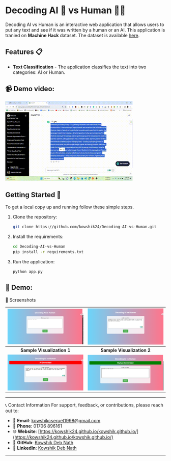 # Decoding AI 🤖 vs Human 🙎‍♂️
Decoding AI vs Human is an interactive web application that allows users to put any text and see if it was written by a human or an AI. This application is tranied on **Machine Hack** dataset. The dataset is available [here](https://machinehack.com/hackathons/llm_hackathon_decoding_discourse_ai_vs_human/overview).

## Features 📋
- **Text Classification** - The application classifies the text into two categories: AI or Human.

📹 Demo video:
---
![Demo Video](images/demo_2.gif)

## Getting Started 🚀
To get a local copy up and running follow these simple steps.

1. Clone the repository:
    ```bash
    git clone https://github.com/kowshik24/Decoding-AI-vs-Human.git
    ```
2. Install the requirements:
    ```bash
    cd Decoding-AI-vs-Human
    pip install -r requirements.txt
    ```
3. Run the application:
    ```bash
    python app.py
    ```

🎥 Demo:
---
📸 Screenshots

| ![Sample 1](images/sample_1.png) | ![Sample 2](images/sample_2.png) |
|:--------------------------------:|:--------------------------------:|
|     **Sample Visualization 1**   |     **Sample Visualization 2**   |
| ![Sample 3](images/sample_3.png) | ![Sample 4](images/sample_4.png) |



---
📞 Contact Information
For support, feedback, or contributions, please reach out to:

- 📧 **Email**: [kowshikcseruet1998@gmail.com](mailto:kowshikcseruet1998@gmail.com)
- 📱 **Phone**: 01706 896161
- 🌐 **Website**: [https://kowshik24.github.io/kowshik.github.io/](https://kowshik24.github.io/kowshik.github.io/)
- 🚀 **GitHub**: [Kowshik Deb Nath](https://github.com/kowshik24)
- 🤝 **LinkedIn**: [Kowshik Deb Nath](https://www.linkedin.com/in/kowshik-deb-nath-7a0a3a1a0/)
---

